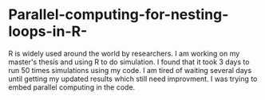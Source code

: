 Parallel-computing-for-nesting-loops-in-R-
==========================================
R is widely used around the world by researchers. I am working on my master's thesis and using R to do simulation. I found that it took 3 days to run 50 times simulations using my code. I am tired of waiting several days until getting my updated results which still need improvment. I was trying to embed parallel computing in the code.
